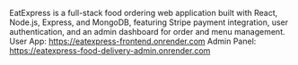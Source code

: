 EatExpress is a full-stack food ordering web application built with React, Node.js, Express, and MongoDB, featuring Stripe payment integration, user authentication, and an admin dashboard for order and menu management.
User App: https://eatexpress-frontend.onrender.com
Admin Panel: https://eatexpress-food-delivery-admin.onrender.com
